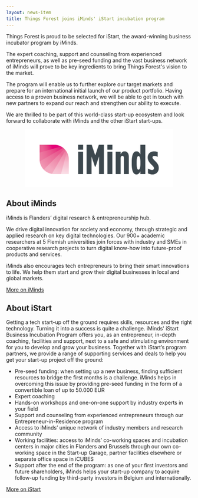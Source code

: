 ```yaml
---
layout: news-item
title: Things Forest joins iMinds' iStart incubation program
---
```


Things Forest is proud to be selected for iStart, the award-winning business incubator program by iMinds.

<!--more-->

The expert coaching, support and counseling from experienced entrepreneurs, as
well as pre-seed funding and the vast business network of iMinds will prove to
be key ingredients to bring Things Forest's vision to the market.

The program will enable us to further explore our target markets and prepare
for an international initial launch of our product portfolio. Having access to
a proven business network, we will be able to get in touch with new partners to
expand our reach and strengthen our ability to execute.

We are thrilled to be part of this world-class start-up ecosystem and look
forward to collaborate with iMinds and the other iStart start-ups.

<p align="center"><img src="/news/img/iminds.png" width="400"></p>

## About iMinds

iMinds is Flanders’ digital research & entrepreneurship hub.

We drive digital innovation for society and economy, through strategic and
applied research on key digital technologies. Our 900+ academic researchers at
5 Flemish universities join forces with industry and SMEs in cooperative
research projects to turn digital know-how into future-proof products and
services.

iMinds also encourages tech entrepreneurs to bring their smart innovations to
life. We help them start and grow their digital businesses in local and global
markets.

[More on iMinds](https://www.iminds.be/en/about-us)

## About iStart

Getting a tech start-up off the ground requires skills, resources and the right
technology. Turning it into a success is quite a challenge. iMinds' iStart
Business Incubation Program offers you, as an entrepreneur, in-depth coaching,
facilities and support, next to a safe and stimulating environment for you to
develop and grow your business. Together with iStart’s program partners, we
provide a range of supporting services and deals to help you get your start-up
project off the ground:

* Pre-seed funding: when setting up a new business, finding sufficient resources to bridge the first months is a challenge. iMinds helps in overcoming this issue by providing pre-seed funding in the form of a convertible loan of up to 50.000 EUR
* Expert coaching
* Hands-on workshops and one-on-one support by industry experts in your field
* Support and counseling from experienced entrepreneurs through our Entrepreneur-in-Residence program
* Access to iMinds’ unique network of industry members and research community
* Working facilities: access to iMinds’ co-working spaces and incubation centers in major cities in Flanders and Brussels through our own co-working space in the Start-up Garage, partner facilities elsewhere or separate office space in iCUBES
* Support after the end of the program: as one of your first investors and future shareholders, iMinds helps your start-up company to acquire follow-up funding by third-party investors in Belgium and internationally.

[More on iStart](https://www.iminds.be/en/business/incubate/istart)
